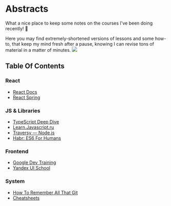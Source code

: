 # Abstracts

What a nice place to keep some notes on the courses I've been doing recently!  🍺

Here you may find extremely-shortened versions of lessons and some how-to, that keep my mind fresh after a pause, knowing I can revise tons of material in a matter of minutes.
![](https://media.giphy.com/media/NFA61GS9qKZ68/giphy.gif)

## Table Of Contents

### React

* [React Docs](/React/React%20Docs/)
* [React Spring](/React/React%20Spring/)

### JS & Libraries

* [TypeScript Deep Dive](/TypeScript%20Deep%20Dive/)
* [Learn.Javascript.ru](/Learn%20Javascript/)
* [Traversy — Node.js](/Traversy/Node.js%20Crash%20Course/)
* [Habr: ES6 For Humans](/Articles/Habr%20%E2%80%94%20ES6%20for%20humans.md)

### Frontend

* [Google Dev Training](/Google%20Developers%20Training/)
* [Yandex UI School](/Yandex%20UI%20School/)

### System

* [How To Remember All That Git](/How%20To/How-To-Github.md)
* [Cheatsheets](/Cheatsheet/)
